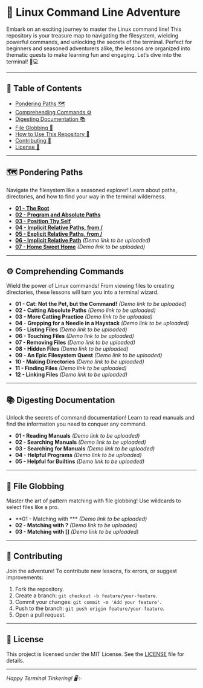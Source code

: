 # 🚀 Linux Command Line Adventure

Embark on an exciting journey to master the Linux command line! This repository is your treasure map to navigating the filesystem, wielding powerful commands, and unlocking the secrets of the terminal. Perfect for beginners and seasoned adventurers alike, the lessons are organized into thematic quests to make learning fun and engaging. Let’s dive into the terminal! 🐧💻

---

## 📜 Table of Contents

- [Pondering Paths 🗺️](https://github.com/uchihashahin01/Linux---Your-Friend/tree/main/01%20-%20Pondering%20Paths)
- [Comprehending Commands ⚙️](#)
- [Digesting Documentation 📚](#)
- [File Globbing 🌟](#)
- [How to Use This Repository 🧭](#)
- [Contributing 🤝](#)
- [License 📜](#)

---

## 🗺️ Pondering Paths

Navigate the filesystem like a seasoned explorer! Learn about paths, directories, and how to find your way in the terminal wilderness.

- [**01 - The Root**](https://github.com/uchihashahin01/Linux---Your-Friend/blob/main/01%20-%20Pondering%20Paths/01%20-%20The%20Root.markdown)
- [**02 - Program and Absolute Paths**](https://github.com/uchihashahin01/Linux---Your-Friend/blob/main/01%20-%20Pondering%20Paths/02%20-%20Program%20and%20Absolute%20Paths.markdown)
- [**03 - Position Thy Self**](https://github.com/uchihashahin01/Linux---Your-Friend/blob/main/01%20-%20Pondering%20Paths/03%20-%20Position%20thy%20Self.markdown)
- [**04 - Implicit Relative Paths, from /**](https://github.com/uchihashahin01/Linux---Your-Friend/blob/main/01%20-%20Pondering%20Paths/04%20-%20Implicit%20Relative%20Paths%2C%20from%20(backslash).markdown)
- [**05 - Explicit Relative Paths, from /**](https://github.com/uchihashahin01/Linux---Your-Friend/blob/main/01%20-%20Pondering%20Paths/05%20-%20explicit%20relative%20paths%2C%20from%20().markdown)
- [**06 - Implicit Relative Path**](#) *(Demo link to be uploaded)*
- [**07 - Home Sweet Home**](#) *(Demo link to be uploaded)*

---

## ⚙️ Comprehending Commands

Wield the power of Linux commands! From viewing files to creating directories, these lessons will turn you into a terminal wizard.

- **01 - Cat: Not the Pet, but the Command!** *(Demo link to be uploaded)*
- **02 - Catting Absolute Paths** *(Demo link to be uploaded)*
- **03 - More Catting Practice** *(Demo link to be uploaded)*
- **04 - Grepping for a Needle in a Haystack** *(Demo link to be uploaded)*
- **05 - Listing Files** *(Demo link to be uploaded)*
- **06 - Touching Files** *(Demo link to be uploaded)*
- **07 - Removing Files** *(Demo link to be uploaded)*
- **08 - Hidden Files** *(Demo link to be uploaded)*
- **09 - An Epic Filesystem Quest** *(Demo link to be uploaded)*
- **10 - Making Directories** *(Demo link to be uploaded)*
- **11 - Finding Files** *(Demo link to be uploaded)*
- **12 - Linking Files** *(Demo link to be uploaded)*

---

## 📚 Digesting Documentation

Unlock the secrets of command documentation! Learn to read manuals and find the information you need to conquer any command.

- **01 - Reading Manuals** *(Demo link to be uploaded)*
- **02 - Searching Manuals** *(Demo link to be uploaded)*
- **03 - Searching for Manuals** *(Demo link to be uploaded)*
- **04 - Helpful Programs** *(Demo link to be uploaded)*
- **05 - Helpful for Builtins** *(Demo link to be uploaded)*

---

## 🌟 File Globbing

Master the art of pattern matching with file globbing! Use wildcards to select files like a pro.

- **01 - Matching with *** *(Demo link to be uploaded)*
- **02 - Matching with ?** *(Demo link to be uploaded)*
- **03 - Matching with []** *(Demo link to be uploaded)*

---



## 🤝 Contributing

Join the adventure! To contribute new lessons, fix errors, or suggest improvements:

1. Fork the repository.
2. Create a branch: `git checkout -b feature/your-feature`.
3. Commit your changes: `git commit -m 'Add your feature'`.
4. Push to the branch: `git push origin feature/your-feature`.
5. Open a pull request.

---

## 📜 License

This project is licensed under the MIT License. See the [LICENSE](https://grok.com/chat/LICENSE) file for details.

---

*Happy Terminal Tinkering! 🖥️✨*